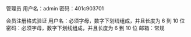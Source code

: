 管理员
用户名：admin
密码：401c903701

会员注册格式验证
用户名：必须字母，数字下划线组成，并且长度为 6 到 10 位
密码：必须字母，数字下划线组成，并且长度为 6 到 10 位
邮箱：常规
